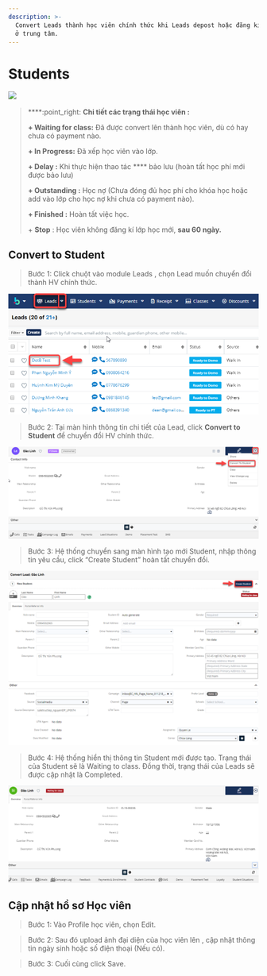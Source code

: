 ```yaml
---
description: >-
  Convert Leads thành học viên chính thức khi Leads depost hoặc đăng kí gói học
  ở trung tâm.
---
```


# Students

![](../.gitbook/assets/Edu\_ChamSocStudetns.png)

> ****:point\_right: **Chi tiết  các trạng thái học viên :**
>
> **+ Waiting for class:** Đã được convert lên thành học viên, dù có hay chưa có payment nào.
>
> **+ In Progress:**  Đã xếp học viên vào lớp.
>
> **+ Delay :** Khi thực hiện thao tác **** bảo lưu (hoàn tất học phí mới được bảo lưu)
>
> **+ Outstanding :** Học nợ (Chưa đóng đủ học phí cho khóa học hoặc add vào lớp cho học nợ khi chưa có payment nào).
>
> **+ Finished :** Hoàn tất việc học.
>
> \+ **Stop** : Học viên không đăng kí lớp học mới, **sau 60 ngày.**

## Convert to Student

> Bước 1: Click chuột vào module Leads , chọn Lead muốn chuyển đổi thành HV chính thức.

![](../.gitbook/assets/Convet1.png)

> Bước 2:&#x20;
> Tại màn hình thông tin chi tiết của Lead, click **Convert to Student** để chuyển đổi HV chính thức.

![](../.gitbook/assets/Convert2.png)

> Bước 3: Hệ thống chuyển sang màn hình tạo mới Student, nhập thông tin yêu cầu, click “Create Student” hoàn tất chuyển đổi.

![](../.gitbook/assets/Convert3.png)

> Bước 4: Hệ thống hiển thị thông tin Student mới được tạo. Trạng thái của Student sẽ là Waiting to class. Đồng thời, trạng thái của Leads sẽ được cập nhật là Completed.

![](../.gitbook/assets/convert4.png)

## Cập nhật hồ sơ Học viên

> Bước 1: Vào Profile học viên, chọn Edit.&#x20;

> Bước 2: Sau đó upload ảnh đại diện của học viên lên , cập nhật thông tin ngày sinh hoặc số điện thoại (Nếu có).

> Bước 3: Cuối cùng click Save.
